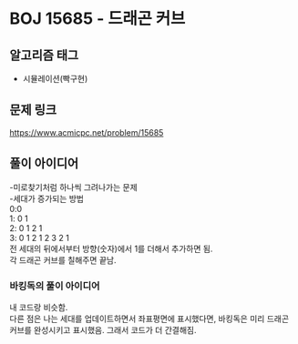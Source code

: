 # BOJ 15685 - 드래곤 커브

## 알고리즘 태그
- 시뮬레이션(빡구현)

## 문제 링크
https://www.acmicpc.net/problem/15685


## 풀이 아이디어
-미로찾기처럼 하나씩 그려나가는 문제  
-세대가 증가되는 방법  
0:0  
1: 0 1  
2: 0 1 2 1  
3: 0 1 2 1 2 3 2 1  
전 세대의 뒤에서부터 방향(숫자)에서 1를 더해서 추가하면 됨.   
각 드래곤 커브를 칠해주면 끝남.  

### 바킹독의 풀이 아이디어
내 코드랑 비슷함.  
다른 점은 나는 세대를 업데이트하면서 좌표평면에 표시했다면, 바킹독은 미리 드래곤 커브를 완성시키고 표시했음. 그래서 코드가 더 간결해짐.


